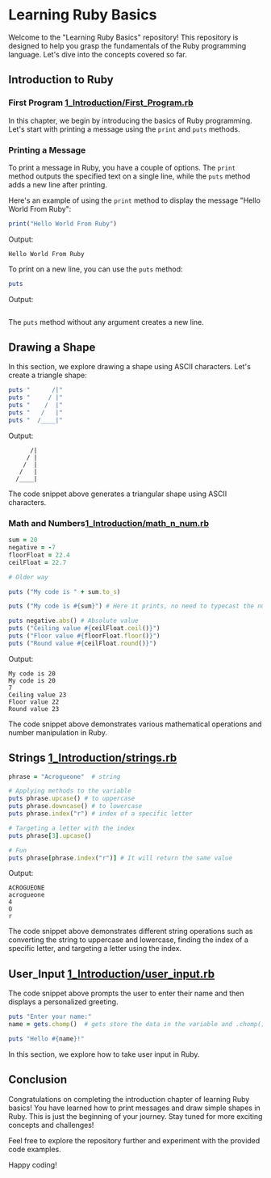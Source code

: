 # Learning Ruby Basics

Welcome to the "Learning Ruby Basics" repository! This repository is designed to help you grasp the fundamentals of the Ruby programming language. Let's dive into the concepts covered so far.

## Introduction to Ruby

### First Program [1_Introduction/First_Program.rb](1_Introduction/First_Program.rb)

In this chapter, we begin by introducing the basics of Ruby programming. Let's start with printing a message using the `print` and `puts` methods.

### Printing a Message

To print a message in Ruby, you have a couple of options. The `print` method outputs the specified text on a single line, while the `puts` method adds a new line after printing.

Here's an example of using the `print` method to display the message "Hello World From Ruby":

```ruby
print("Hello World From Ruby")
```

Output:

```
Hello World From Ruby
```

To print on a new line, you can use the `puts` method:

```ruby
puts
```

Output:

```

```

The `puts` method without any argument creates a new line.

## Drawing a Shape

In this section, we explore drawing a shape using ASCII characters. Let's create a triangle shape:

```ruby
puts "      /|"
puts "     / |"
puts "    /  |"
puts "   /   |"
puts "  /____|"
```

Output:

```
      /|
     / |
    /  |
   /   |
  /____|
```

The code snippet above generates a triangular shape using ASCII characters.

### Math and Numbers[1_Introduction/math_n_num.rb](1_Introduction/math_n_num.rb)

```ruby
sum = 20
negative = -7
floorFloat = 22.4
ceilFloat = 22.7

# Older way

puts ("My code is " + sum.to_s)

puts ("My code is #{sum}") # Here it prints, no need to typecast the number to string

puts negative.abs() # Absolute value
puts ("Ceiling value #{ceilFloat.ceil()}")
puts ("Floor value #{floorFloat.floor()}")
puts ("Round value #{ceilFloat.round()}")
```

Output:

```
My code is 20
My code is 20
7
Ceiling value 23
Floor value 22
Round value 23
```

The code snippet above demonstrates various mathematical operations and number manipulation in Ruby.

## Strings [1_Introduction/strings.rb](1_Introduction/strings.rb)

```ruby
phrase = "Acrogueone"  # string

# Applying methods to the variable
puts phrase.upcase() # to uppercase
puts phrase.downcase() # to lowercase
puts phrase.index("r") # index of a specific letter

# Targeting a letter with the index
puts phrase[3].upcase()

# Fun
puts phrase[phrase.index("r")] # It will return the same value
```

Output:

```
ACROGUEONE
acrogueone
4
O
r
```

The code snippet above demonstrates different string operations such as converting the string to uppercase and lowercase, finding the index of a specific letter, and targeting a letter using the index.

## User_Input [1_Introduction/user_input.rb](1_Introduction/user_input.rb)

The code snippet above prompts the user to enter their name and then displays a personalized greeting.

```ruby
puts "Enter your name:"
name = gets.chomp()  # gets store the data in the variable and .chomp() will remove the extra newline character

puts "Hello #{name}!"
```

In this section, we explore how to take user input in Ruby.

## Conclusion

Congratulations on completing the introduction chapter of learning Ruby basics! You have learned how to print messages and draw simple shapes in Ruby. This is just the beginning of your journey. Stay tuned for more exciting concepts and challenges!

Feel free to explore the repository further and experiment with the provided code examples.

Happy coding!
